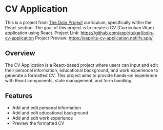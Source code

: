 # CV Application

This is a project from [The Odin Project](https://www.theodinproject.com/lessons/node-path-react-new-cv-application) curriculum, specifically within the React section. The goal of this project is to create a CV (Curriculum Vitae) application using React.
  Project Link: https://github.com/espiritukarl/odin-cv-application
  Project Preview: https://espiritu-cv-application.netlify.app/

## Overview

The CV Application is a React-based project where users can input and edit their personal information, educational background, and work experience to generate a formatted CV. This project aims to provide hands-on experience with React components, state management, and form handling.

## Features

- Add and edit personal information
- Add and edit educational background
- Add and edit work experience
- Preview the formatted CV
